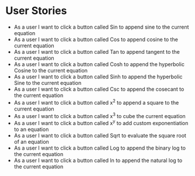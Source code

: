 # User Stories
- As a user I want to click a button called Sin to append sine to the current equation 
- As a user I want to click a button called Cos to append cosine to the current equation
- As a user I want to click a button called Tan to append tangent to the current equation
- As a user I want to click a button called Cosh to append the hyperbolic Cosine to the current equation
- As a user I want to click a button called Sinh to append the hyperbolic Sine to the current equation
- As a user I want to click a button called Csc to append the cosecant to the current equation
- As a user I want to click a button called x<sup>2</sup> to append a square to the current equation
- As a user I want to click a button called x<sup>3</sup> to cube the current equation
- As a user I want to click a button called x<sup>y</sup> to add custom exponentiation to an equation
- As a user I want to click a button called Sqrt to evaluate the square root of an equation
- As a user I want to click a button called Log to append the binary log to the current equation
- As a user I want to click a button called ln to append the natural log to the current equation